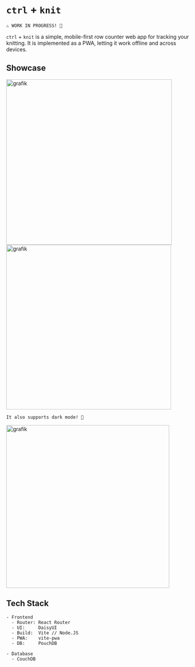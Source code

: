 # `ctrl` + `knit`

`⚠️ WORK IN PROGRESS! 🙏`

`ctrl` + `knit` is a simple, mobile-first row counter web app for tracking your knitting. It is implemented as a PWA, letting it work offline and across devices.

## Showcase

<img width="444" alt="grafik" src="https://github.com/user-attachments/assets/db39c03a-e14a-4cbc-a460-568f8aa15137" />
<img width="442" alt="grafik" src="https://github.com/user-attachments/assets/0412ffbf-ad77-4ad3-bb6b-a928b0ff3f7b" />

`It also supports dark mode! 🌚`

<img width="437" alt="grafik" src="https://github.com/user-attachments/assets/8034be5f-17a6-43d2-861a-e53ac7f5fcb2" />


## Tech Stack

```
- Frontend
  - Router: React Router
  - UI:     DaisyUI
  - Build:  Vite // Node.JS
  - PWA:    vite-pwa
  - DB:     PouchDB

- Database
  - CouchDB
```

